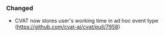 ### Changed

- CVAT now stores user's working time in ad hoc event type
  (<https://github.com/cvat-ai/cvat/pull/7958>)
